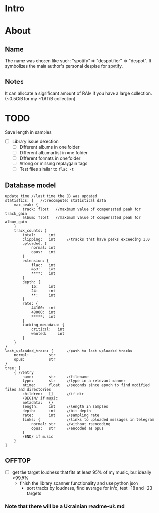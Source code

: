 # Intro

# About

## Name

The name was chosen like such: "spotify" => "despotifier" => "despot".
It symbolizes the main author's personal despise for spotify.

## Notes

It can allocate a significant amount of RAM if you have a large collection. (~0.5GiB for my ~1.6TiB collection)

# TODO

Save length in samples

- [ ] Library issue detection
    - [ ] Different albums in one folder
    - [ ] Different albumartist in one folder
    - [ ] Different formats in one folder
    - [ ] Wrong or missing replaygain tags
    - [ ] Test files similar to `flac -t`

## Database model
```
update_time //last time the DB was updated
statistics: {   //precomputed statistical data
    max_peak: {
        track: float   //maximum value of compensated peak for track_gain
        album: float   //maximum value of compensated peak for album_gain
    }
    track_counts: {
        total:      int
        clipping:   int     //tracks that have peaks exceeding 1.0
        uploaded: {
            normal: int
            opus:   int
        }
        extension: {
            flac:   int
            mp3:    int
            ****:   int
        }
        depth: {
            16:     int
            24:     int
            **:     int
        }
        rate: {
            44100:  int
            48000:  int
            *****:  int
        }
        lacking_metadata: {
            critical:   int
            wanted:     int
        }
    }
}
last_uploaded_track: {      //path to last uploaded tracks
    normal:         str
    opus:           str
}
tree: [
    { //entry
        name:       str     //filename
        type:       str     //type in a relevant manner
        mtime:      float   //seconds since epoch to find modified files and directories
        children:   []      //if dir
        /BEGIN/ if music
        metadata:   {}
        length:     int     //length in samples
        depth:      int     //bit depth
        rate:       int     //sampling rate
        links: {            //links to uploaded messages in telegram
            normal: str     //without reencoding
            opus:   str     //encoded as opus
        }
        /END/ if music
    }
]
```

## OFFTOP
- [ ] get the target loudness that fits at least 95% of my music, but ideally >99.9%
    - finish the library scanner functionality and use python json
        - sort tracks by loudness, find average for info, test -18 and -23 targets

### Note that there will be a Ukrainian readme-uk.md
